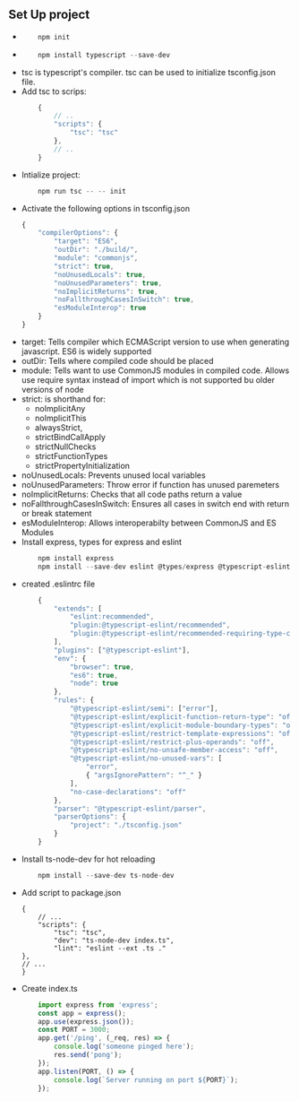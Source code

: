 

## Set Up project
-   ```typescript
        npm init
    ```
-   ```typescript
        npm install typescript --save-dev
    ```
- tsc is typescript's compiler. tsc can be used to initialize tsconfig.json file.
- Add tsc to scrips:
    ```typescript
        {
            // ..
            "scripts": {
                "tsc": "tsc"
            },
            // ..
        }
    ```
- Intialize project:
    ```typescript
        npm run tsc -- -- init
    ```
- Activate the following options in tsconfig.json
    ```typescript
    {
        "compilerOptions": {
            "target": "ES6",
            "outDir": "./build/",
            "module": "commonjs",
            "strict": true,
            "noUnusedLocals": true,
            "noUnusedParameters": true,
            "noImplicitReturns": true,
            "noFallthroughCasesInSwitch": true,
            "esModuleInterop": true
        }
    }
    ```
- target: Tells compiler which ECMAScript version to use when generating javascript. ES6 is widely supported
- outDir: Tells where compiled code should be placed
- module: Tells want to use CommonJS modules in compiled code. Allows use require syntax instead of import 
  which is not supported bu older versions of node
- strict: is shorthand for:
    - noImplicitAny
    - noImplicitThis
    - alwaysStrict,
    - strictBindCallApply
    - strictNullChecks
    - strictFunctionTypes
    - strictPropertyInitialization
- noUnusedLocals: Prevents unused local variables
- noUnusedParameters:  Throw error if function has unused paremeters
- noImplicitReturns: Checks that all code paths return a value
- noFallthroughCasesInSwitch: Ensures all cases in switch end with return or break statement
- esModuleInterop: Allows interoperabilty between CommonJS and ES Modules
- Install express, types for express and eslint
    ```javascript
        npm install express
        npm install --save-dev eslint @types/express @typescript-eslint/eslint-plugin @typescript-eslint/parser
    ```
- created .eslintrc file
    ```javascript
        {
            "extends": [
                "eslint:recommended",
                "plugin:@typescript-eslint/recommended",
                "plugin:@typescript-eslint/recommended-requiring-type-checking"
            ],
            "plugins": ["@typescript-eslint"],
            "env": {
                "browser": true,
                "es6": true,
                "node": true
            },
            "rules": {
                "@typescript-eslint/semi": ["error"],
                "@typescript-eslint/explicit-function-return-type": "off",
                "@typescript-eslint/explicit-module-boundary-types": "off",
                "@typescript-eslint/restrict-template-expressions": "off",
                "@typescript-eslint/restrict-plus-operands": "off",
                "@typescript-eslint/no-unsafe-member-access": "off",
                "@typescript-eslint/no-unused-vars": [
                    "error",
                    { "argsIgnorePattern": "^_" }
                ],
                "no-case-declarations": "off"
            },
            "parser": "@typescript-eslint/parser",
            "parserOptions": {
                "project": "./tsconfig.json"
            }
        }
    ```
- Install ts-node-dev for hot reloading
    ```javascript
        npm install --save-dev ts-node-dev
    ```
- Add script to package.json
    ```javascripts
    {
        // ...
        "scripts": {
            "tsc": "tsc",
            "dev": "ts-node-dev index.ts",
            "lint": "eslint --ext .ts ."
    },
    // ...
    }
    ```
- Create index.ts
    ```javascript
        import express from 'express';
        const app = express();
        app.use(express.json());
        const PORT = 3000;
        app.get('/ping', (_req, res) => {
            console.log('someone pinged here');
            res.send('pong');
        });
        app.listen(PORT, () => {
            console.log(`Server running on port ${PORT}`);
        });
    ```
